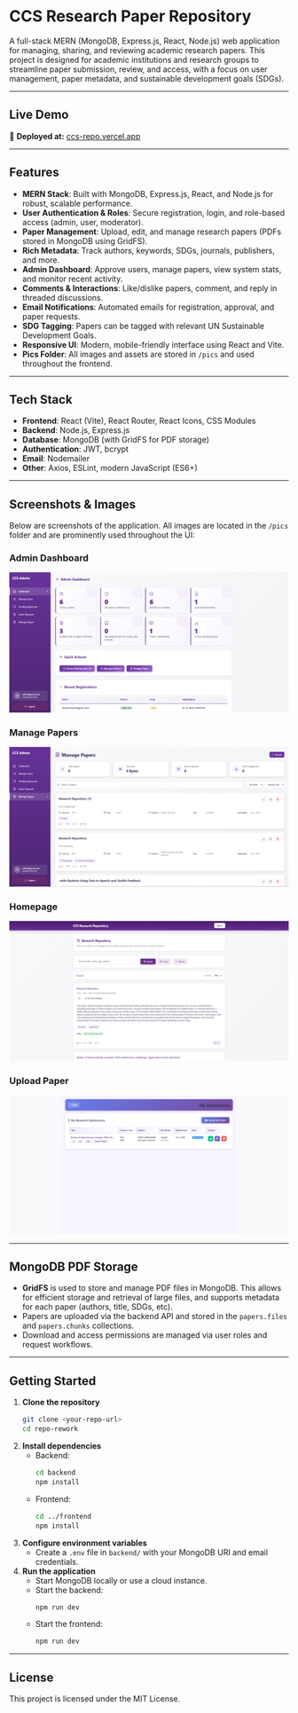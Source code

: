 # CCS Research Paper Repository

A full-stack MERN (MongoDB, Express.js, React, Node.js) web application for managing, sharing, and reviewing academic research papers. This project is designed for academic institutions and research groups to streamline paper submission, review, and access, with a focus on user management, paper metadata, and sustainable development goals (SDGs).

---

## Live Demo

:rocket: **Deployed at:** [ccs-repo.vercel.app](https://ccs-repo.vercel.app)

---

## Features

- **MERN Stack**: Built with MongoDB, Express.js, React, and Node.js for robust, scalable performance.
- **User Authentication & Roles**: Secure registration, login, and role-based access (admin, user, moderator).
- **Paper Management**: Upload, edit, and manage research papers (PDFs stored in MongoDB using GridFS).
- **Rich Metadata**: Track authors, keywords, SDGs, journals, publishers, and more.
- **Admin Dashboard**: Approve users, manage papers, view system stats, and monitor recent activity.
- **Comments & Interactions**: Like/dislike papers, comment, and reply in threaded discussions.
- **Email Notifications**: Automated emails for registration, approval, and paper requests.
- **SDG Tagging**: Papers can be tagged with relevant UN Sustainable Development Goals.
- **Responsive UI**: Modern, mobile-friendly interface using React and Vite.
- **Pics Folder**: All images and assets are stored in `/pics` and used throughout the frontend.

---

## Tech Stack

- **Frontend**: React (Vite), React Router, React Icons, CSS Modules
- **Backend**: Node.js, Express.js
- **Database**: MongoDB (with GridFS for PDF storage)
- **Authentication**: JWT, bcrypt
- **Email**: Nodemailer
- **Other**: Axios, ESLint, modern JavaScript (ES6+)


---

## Screenshots & Images

Below are screenshots of the application. All images are located in the `/pics` folder and are prominently used throughout the UI:

### Admin Dashboard
![Admin Dashboard](./pics/admindashboard.png)

### Manage Papers
![Admin Manage Papers](./pics/adminmanagepapers.png)

### Homepage
![Homepage](./pics/Homepage.png)

### Upload Paper
![Upload Paper](./pics/uploadpaper.png)

---

## MongoDB PDF Storage

- **GridFS** is used to store and manage PDF files in MongoDB. This allows for efficient storage and retrieval of large files, and supports metadata for each paper (authors, title, SDGs, etc).
- Papers are uploaded via the backend API and stored in the `papers.files` and `papers.chunks` collections.
- Download and access permissions are managed via user roles and request workflows.

---

## Getting Started

1. **Clone the repository**
   ```sh
   git clone <your-repo-url>
   cd repo-rework
   ```
2. **Install dependencies**
   - Backend:
     ```sh
     cd backend
     npm install
     ```
   - Frontend:
     ```sh
     cd ../frontend
     npm install
     ```
3. **Configure environment variables**
   - Create a `.env` file in `backend/` with your MongoDB URI and email credentials.
4. **Run the application**
   - Start MongoDB locally or use a cloud instance.
   - Start the backend:
     ```sh
     npm run dev
     ```
   - Start the frontend:
     ```sh
     npm run dev
     ```

---

## License

This project is licensed under the MIT License.
